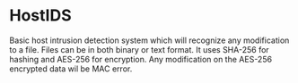 # HostIDS

Basic host intrusion detection system which will recognize any modification to a file. Files can be in both binary or text format. It uses SHA-256 for hashing and AES-256 for encryption. Any modification on the AES-256 encrypted data wil be MAC error.
